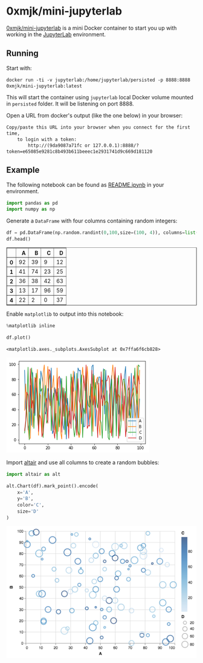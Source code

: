 
# 0xmjk/mini-jupyterlab
[0xmjk/mini-jupyterlab](https://github.com/0xmjk/mini-jupyterlab) is a mini Docker container to start you up with working in the [JupyterLab](https://github.com/jupyterlab/jupyterlab) environment.


## Running
Start with:
```shell
docker run -ti -v jupyterlab:/home/jupyterlab/persisted -p 8888:8888 0xmjk/mini-jupyterlab:latest
```

This will start the container using `jupyterlab` local Docker volume mounted in `persisted` folder.
It will be listening on port 8888.

Open a URL from docker's output (like the one below) in your browser:
```
Copy/paste this URL into your browser when you connect for the first time,
    to login with a token:
        http://(9da9087a71fc or 127.0.0.1):8888/?token=e65085e9281c8b493b611beeec1e2931741d9c669d181120
```


## Example
The following notebook can be found as [README.ipynb](http://127.0.0.1:8888/lab/tree/README.ipynb) in your environment.


```python
import pandas as pd
import numpy as np
```

Generate a `DataFrame` with four columns containing random integers:


```python
df = pd.DataFrame(np.random.randint(0,100,size=(100, 4)), columns=list('ABCD'))
df.head()
```




<table border="1" class="dataframe">
  <thead>
    <tr style="text-align: right;">
      <th></th>
      <th>A</th>
      <th>B</th>
      <th>C</th>
      <th>D</th>
    </tr>
  </thead>
  <tbody>
    <tr>
      <th>0</th>
      <td>92</td>
      <td>39</td>
      <td>9</td>
      <td>12</td>
    </tr>
    <tr>
      <th>1</th>
      <td>41</td>
      <td>74</td>
      <td>23</td>
      <td>25</td>
    </tr>
    <tr>
      <th>2</th>
      <td>36</td>
      <td>38</td>
      <td>42</td>
      <td>63</td>
    </tr>
    <tr>
      <th>3</th>
      <td>13</td>
      <td>17</td>
      <td>96</td>
      <td>59</td>
    </tr>
    <tr>
      <th>4</th>
      <td>22</td>
      <td>2</td>
      <td>0</td>
      <td>37</td>
    </tr>
  </tbody>
</table>



Enable `matplotlib` to output into this notebook:


```python
%matplotlib inline
```


```python
df.plot()
```




    <matplotlib.axes._subplots.AxesSubplot at 0x7ffa6f6cb828>




![png](README_files/README_8_1.png)


Import [altair](https://altair-viz.github.io/index.html) and use all columns to create a random bubbles:


```python
import altair as alt
```


```python
alt.Chart(df).mark_point().encode(
    x='A',
    y='B',
    color='C',
    size='D'
)
```




![png](README_files/README_11_0.png)

